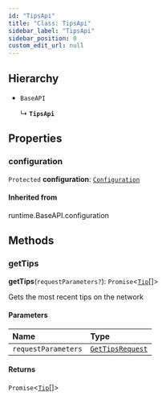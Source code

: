 ```yaml
---
id: "TipsApi"
title: "Class: TipsApi"
sidebar_label: "TipsApi"
sidebar_position: 0
custom_edit_url: null
---
```


## Hierarchy

- `BaseAPI`

  ↳ **`TipsApi`**

## Properties

### configuration

 `Protected` **configuration**: [`Configuration`](Configuration.md)

#### Inherited from

runtime.BaseAPI.configuration

## Methods

### getTips

**getTips**(`requestParameters?`): `Promise`<[`Tip`](../interfaces/Tip.md)[]\>

Gets the most recent tips on the network

#### Parameters

| Name | Type |
| :------ | :------ |
| `requestParameters` | [`GetTipsRequest`](../interfaces/GetTipsRequest.md) |

#### Returns

`Promise`<[`Tip`](../interfaces/Tip.md)[]\>
